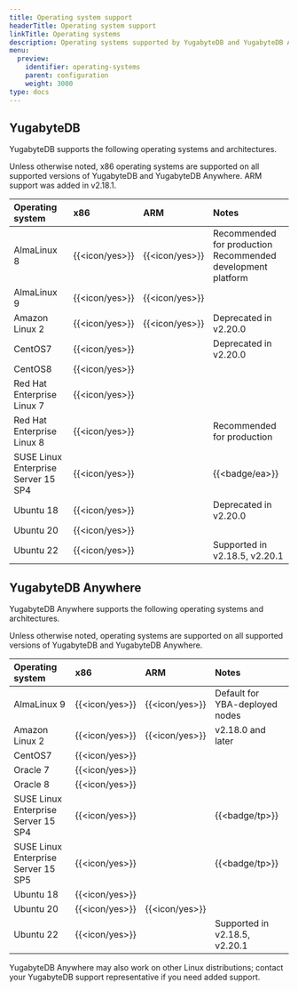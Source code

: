 ```yaml
---
title: Operating system support
headerTitle: Operating system support
linkTitle: Operating systems
description: Operating systems supported by YugabyteDB and YugabyteDB Anywhere.
menu:
  preview:
    identifier: operating-systems
    parent: configuration
    weight: 3000
type: docs
---
```


## YugabyteDB

YugabyteDB supports the following operating systems and architectures.

Unless otherwise noted, x86 operating systems are supported on all supported versions of YugabyteDB and YugabyteDB Anywhere. ARM support was added in v2.18.1.

| Operating system | x86            | ARM            | Notes |
| :--------------- | :------------- | :------------- | :--- |
| AlmaLinux 8      | {{<icon/yes>}} | {{<icon/yes>}} | Recommended for production<br>Recommended development platform |
| AlmaLinux 9      | {{<icon/yes>}} | {{<icon/yes>}} |
| Amazon Linux 2   | {{<icon/yes>}} | {{<icon/yes>}} | Deprecated in v2.20.0 |
| CentOS7          | {{<icon/yes>}} |                | Deprecated in v2.20.0 |
| CentOS8          | {{<icon/yes>}} |                |
| Red Hat Enterprise Linux 7 | {{<icon/yes>}} |      |
| Red Hat Enterprise Linux 8 | {{<icon/yes>}} |      | Recommended for production |
| SUSE Linux Enterprise Server 15 SP4 | {{<icon/yes>}} |   | {{<badge/ea>}} |
| Ubuntu 18        | {{<icon/yes>}} |                | Deprecated in v2.20.0 |
| Ubuntu 20        | {{<icon/yes>}} |                |
| Ubuntu 22        | {{<icon/yes>}} |                | Supported in v2.18.5, v2.20.1 |

## YugabyteDB Anywhere

YugabyteDB Anywhere supports the following operating systems and architectures.

Unless otherwise noted, operating systems are supported on all supported versions of YugabyteDB and YugabyteDB Anywhere.

| Operating system | x86            | ARM            | Notes |
| :--------------- | :------------- | :------------- | :--- |
| AlmaLinux 9      | {{<icon/yes>}} | {{<icon/yes>}} | Default for YBA-deployed nodes |
| Amazon Linux 2   | {{<icon/yes>}} | {{<icon/yes>}} | v2.18.0 and later |
| CentOS7          | {{<icon/yes>}} |                | |
| Oracle 7         | {{<icon/yes>}} |   |
| Oracle 8         | {{<icon/yes>}} |   |
| SUSE Linux Enterprise Server 15 SP4 | {{<icon/yes>}} |   | {{<badge/tp>}} |
| SUSE Linux Enterprise Server 15 SP5 | {{<icon/yes>}} |   | {{<badge/tp>}} |
| Ubuntu 18        | {{<icon/yes>}} |                | |
| Ubuntu 20        | {{<icon/yes>}} | {{<icon/yes>}} | |
| Ubuntu 22        | {{<icon/yes>}} |                | Supported in v2.18.5, v2.20.1 |

YugabyteDB Anywhere may also work on other Linux distributions; contact your YugabyteDB support representative if you need added support.
